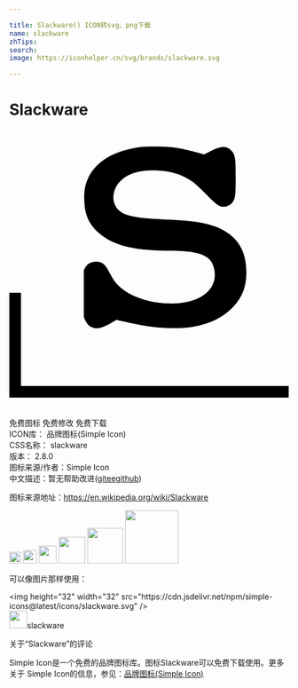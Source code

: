 ```yaml
---

title: Slackware() ICON转svg、png下载
name: slackware
zhTips: 
search: 
image: https://iconhelper.cn/svg/brands/slackware.svg

---
```


# Slackware  <small style="font-size: 60%;font-weight: 100"></small>

<div id="svg" class="svg-wrap">
<svg role="img" xmlns="http://www.w3.org/2000/svg" viewBox="0 0 24 24"><title>Slackware icon</title><path d="M12.924 1.453c-.584-.01-1.251 0-1.485.027-2.46.282-4.138 1.3-4.753 2.891-.218.552-.274 1.002-.243 1.772.048 1.209.419 2.004 1.262 2.742 1.225 1.06 2.98 1.508 5.998 1.508 2.737 0 3.71.413 3.916 1.675.313 1.867-1.57 3.07-4.414 2.827-1.878-.16-3.496-.912-4.223-1.967a7.772 7.772 0 01-.355-.621c-.382-.759-.64-.977-1.176-.977-.43.005-.732.165-.918.494l-.133.239V16.093l.137.297c.165.344.4.546.744.63.35.09.794-.036 1.42-.402l.5-.29.826.185c1.82.403 2.75.523 4.065.523 1.103.005 1.548-.046 2.455-.285 1.124-.297 1.974-.785 2.717-1.57.8-.844 1.15-1.853 1.097-3.147-.069-1.628-.695-2.698-2-3.414-.96-.525-2.292-.79-4.377-.88-2.042-.086-2.794-.155-3.515-.32-.51-.121-.785-.25-1.076-.515-.653-.589-.59-1.755.136-2.482.642-.637 1.511-.928 2.774-.928 1.432.005 2.393.27 3.412.955.185.127.721.62 1.193 1.092.886.902 1.135 1.082 1.506 1.082.244 0 .59-.163.732-.344.26-.329.303-.63.303-2.2 0-1.661-.043-1.91-.377-2.282-.387-.425-.848-.42-1.75.031l-.59.297-.63-.17c-1.496-.392-2.038-.477-3.178-.504zM0 14v9h24v-1H1v-8H0Z"/></svg>
</div>
<detail full-name='slackware'></detail>

<div class="detail-page">
<p>
<span><span class="badge-success badge">免费图标</span> <span class="badge-success badge">免费修改</span>  <span class="badge-success badge">免费下载</span> </span>
<br/>
<span>
ICON库：
<span class="badge-secondary badge">品牌图标(Simple Icon)</span> 
</span>
<br/>
<span>
CSS名称：
<span class="badge-secondary badge">slackware</span> 
</span>

<br/>
<span>
版本：
<span class="badge-secondary badge">2.8.0</span> 
</span>
<br/>
<span>图标来源/作者：<span class="badge-light badge">Simple Icon</span></span> 
<br/>
<span class="zh-detail">中文描述：暂无<span class="help-link"><span>帮助改进</span>(<a href="https://gitee.com/liuwave/icon-helper/edit/master/json/brands/slackware.json" target="_blank" rel="noopener noreferrer">gitee</a><a href="https://github.com/liuwave/icon-helper/edit/master/json/brands/slackware.json" target="_blank" rel="noopener noreferrer">github</a></span>)</span><br/>
</p>
</div><div class="description description alert alert-light"><p>图标来源地址：<a href="https://en.wikipedia.org/wiki/Slackware" target="_blank" rel="noopener noreferrer">https://en.wikipedia.org/wiki/Slackware</a></p></div>
<div class="alert alert-dark">
<img height="21" width="21" src="https://cdn.jsdelivr.net/npm/simple-icons@latest/icons/slackware.svg" />
<img height="24" width="24" src="https://cdn.jsdelivr.net/npm/simple-icons@latest/icons/slackware.svg" />
<img height="32" width="32" src="https://cdn.jsdelivr.net/npm/simple-icons@latest/icons/slackware.svg" />
<img height="48" width="48" src="https://cdn.jsdelivr.net/npm/simple-icons@latest/icons/slackware.svg" />
<img height="64" width="64" src="https://cdn.jsdelivr.net/npm/simple-icons@latest/icons/slackware.svg" />
<img height="96" width="96" src="https://cdn.jsdelivr.net/npm/simple-icons@latest/icons/slackware.svg" />

</div>
<div>
  <p>可以像图片那样使用：    
  </p>
  <div class="alert alert-primary" style="font-size: 14px">
    &lt;img height="32" width="32" src="https://cdn.jsdelivr.net/npm/simple-icons@latest/icons/slackware.svg" /&gt;
    <copy-btn content='<img height="32" width="32" src="https://cdn.jsdelivr.net/npm/simple-icons@latest/icons/slackware.svg" />'></copy-btn>
  </div>
  <div class="alert alert-secondary">
    <img height="32" width="32" src="https://cdn.jsdelivr.net/npm/simple-icons@latest/icons/slackware.svg" />slackware
    <copy-btn content="slackware" btn-title="复制图标名称"></copy-btn>
  </div>
</div>

<Vssue title="关于“Slackware”的评论" >关于“Slackware”的评论</Vssue>


<div><p>Simple Icon是一个免费的品牌图标库。图标Slackware可以免费下载使用。更多关于  Simple Icon的信息，参见：<a target="_blank" href="https://iconhelper.cn/brands.html">品牌图标(Simple Icon)</a>
</p></div>
